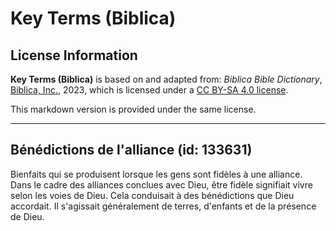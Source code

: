 # Key Terms (Biblica)

## License Information

**Key Terms (Biblica)** is based on and adapted from: _Biblica Bible Dictionary_, [Biblica, Inc.](https://www.biblica.com/), 2023, which is licensed under a [CC BY-SA 4.0 license](https://creativecommons.org/licenses/by-sa/4.0/legalcode.en).

This markdown version is provided under the same license.



--------------------------------

## Bénédictions de l'alliance (id: 133631)

Bienfaits qui se produisent lorsque les gens sont fidèles à une alliance. Dans le cadre des alliances conclues avec Dieu, être fidèle signifiait vivre selon les voies de Dieu. Cela conduisait à des bénédictions que Dieu accordait. Il s'agissait généralement de terres, d'enfants et de la présence de Dieu.


